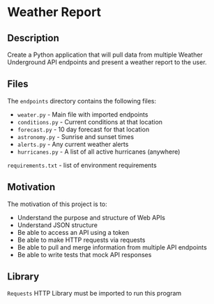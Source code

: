 # Weather Report

## Description

Create a Python application that will pull data from multiple Weather Underground API endpoints and present a weather report to the user.

## Files

The `endpoints` directory contains the following files:

  - `weater.py` - Main file with imported endpoints
  - `conditions.py` - Current conditions at that location
  - `forecast.py` - 10 day forecast for that location
  - `astronomy.py` - Sunrise and sunset times
  - `alerts.py` - Any current weather alerts
  - `hurricanes.py` - A list of all active hurricanes (anywhere)

`requirements.txt` - list of environment requirements

## Motivation

The motivation of this project is to:

- Understand the purpose and structure of Web APIs
- Understand JSON structure
- Be able to access an API using a token
- Be able to make HTTP requests via requests
- Be able to pull and merge information from multiple API endpoints
- Be able to write tests that mock API responses

## Library

`Requests` HTTP Library must be imported to run this program
